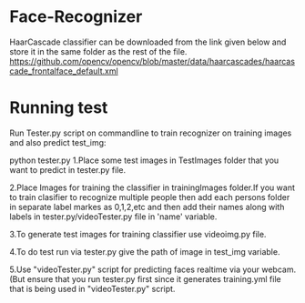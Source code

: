 # Face-Recognizer

HaarCascade classifier can be downloaded from the link given below and store it in the same folder as the rest of the file.
  https://github.com/opencv/opencv/blob/master/data/haarcascades/haarcascade_frontalface_default.xml

# Running test

Run Tester.py script on commandline to train recognizer on training images and also predict test_img:

python tester.py
1.Place some test images in TestImages folder that you want to predict in tester.py file.

2.Place Images for training the classifier in trainingImages folder.If you want to train clasifier to recognize multiple people then add each persons folder in separate label markes as 0,1,2,etc and then add their names along with labels in tester.py/videoTester.py file in 'name' variable.

3.To generate test images for training classifier use videoimg.py file.

4.To do test run via tester.py give the path of image in test_img variable.

5.Use "videoTester.py" script for predicting faces realtime via your webcam.(But ensure that you run tester.py first since it generates training.yml file that is being used in "videoTester.py" script.
